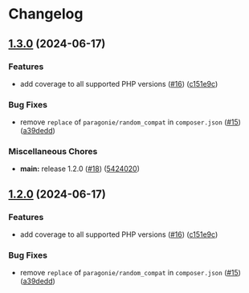 # Changelog

## [1.3.0](https://github.com/dvsa/contracts/compare/v1.2.0...v1.3.0) (2024-06-17)


### Features

* add coverage to all supported PHP versions ([#16](https://github.com/dvsa/contracts/issues/16)) ([c151e9c](https://github.com/dvsa/contracts/commit/c151e9cd8b50e0213113a06687e8f11feb5d2fcc))


### Bug Fixes

* remove `replace` of `paragonie/random_compat` in `composer.json` ([#15](https://github.com/dvsa/contracts/issues/15)) ([a39dedd](https://github.com/dvsa/contracts/commit/a39deddc0498aadcc7ce8737e3cb7b6d4f1d30c8))


### Miscellaneous Chores

* **main:** release 1.2.0 ([#18](https://github.com/dvsa/contracts/issues/18)) ([5424020](https://github.com/dvsa/contracts/commit/5424020710189150aa3739d3dc08ca99cab0626d))

## [1.2.0](https://github.com/dvsa/contracts/compare/v1.1.0...v1.2.0) (2024-06-17)


### Features

* add coverage to all supported PHP versions ([#16](https://github.com/dvsa/contracts/issues/16)) ([c151e9c](https://github.com/dvsa/contracts/commit/c151e9cd8b50e0213113a06687e8f11feb5d2fcc))


### Bug Fixes

* remove `replace` of `paragonie/random_compat` in `composer.json` ([#15](https://github.com/dvsa/contracts/issues/15)) ([a39dedd](https://github.com/dvsa/contracts/commit/a39deddc0498aadcc7ce8737e3cb7b6d4f1d30c8))
